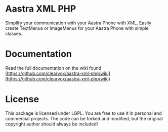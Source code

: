 # Aastra XML PHP

Simplify your communication with your Aastra Phone with XML. Easily create TextMenus or ImageMenus for your Aastra Phone with simple classes.

# Documentation

Read the full documentation on the wiki found [https://github.com/clearvox/aastra-xml-php/wiki](https://github.com/clearvox/aastra-xml-php/wiki)

# License

This package is licensed under LGPL. You are free to use it in personal and commercial projects. The code can be forked and modified, but the original copyright author should always be included!